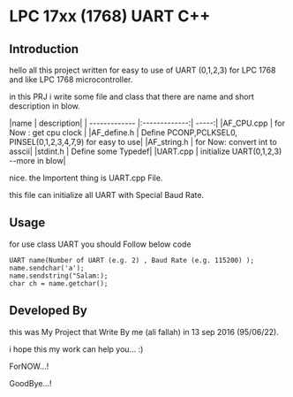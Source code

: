 # LPC 17xx (1768) UART C++

## Introduction
hello all
this project written for easy to use of UART (0,1,2,3) for LPC 1768 and like LPC 1768 microcontroller.


in this PRJ i write some file and class that there are name and short description in blow.

|name        |       description|
| ------------- |:-------------:| -----:|
|AF_CPU.cpp   |   for Now : get cpu clock |
|AF_define.h   |  Define PCONP,PCLKSEL0, PINSEL(0,1,2,3,4,7,9) for easy to use|
|AF_string.h   |  for Now: convert int to asscii|
|stdint.h      |  Define some Typedef|
|UART.cpp      |  initialize UART(0,1,2,3) --more in blow|

  
nice. the Importent thing is UART.cpp File.

this file can initialize all UART with Special Baud Rate.



## Usage
for use class UART you should Follow below code

	UART name(Number of UART (e.g. 2) , Baud Rate (e.g. 115200) );
	name.sendchar('a');
	name.sendstring("Salam:);
	char ch = name.getchar();
	


## Developed By
this was My Project that Write By me (ali fallah) in 13 sep 2016 (95/06/22).

i hope this my work can help you... :)

ForNOW...!

GoodBye...!

  
